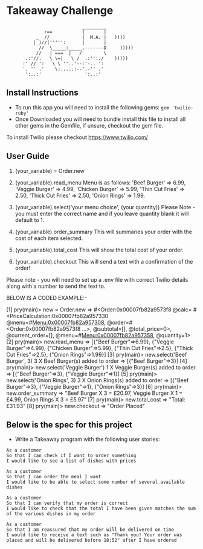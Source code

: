 Takeaway Challenge
==================
```
                            _________
              r==           |       |
           _  //            |  M.A. |   ))))
          |_)//(''''':      |       |
            //  \_____:_____.-------D     )))))
           //   | ===  |   /        \
       .:'//.   \ \=|   \ /  .:'':./    )))))
      :' // ':   \ \ ''..'--:'-.. ':
      '. '' .'    \:.....:--'.-'' .'
       ':..:'                ':..:'

 ```

Install Instructions
-------

* To run this app you will need to install the following gems:
```gem 'twilio-ruby'```
* Once Downloaded you will need to bundle install this file to install
all other gems in the Gemfile, if unsure, checkout the gem file.

To install Twilio please checkout https://www.twilio.com/


User Guide
----------
1. (your_variable) = Order.new

2. (your_variable).read_menu
Menu is as follows:
'Beef Burger' => 6.99, 'Veggie Burger' => 4.99, 'Chicken Burger' => 5.99,
'Thin Cut Fries' => 2.50, 'Thick Cut Fries' => 2.50, 'Onion Rings' => 1.99.

3. (your_variable).select('your menu choice', (your quantity))
Please Note - you must enter the correct name and if you leave quantity
blank it will default to 1.

4. (your_variable).order_summary
This will summaries your order with the cost of each item selected.

5. (your_variable).total_cost
This will show the total cost of your order.

6. (your_variable).checkout
This will send a text with a confirmation of the order!

Please note - you will need to set up a .env file with correct Twilio details
along with a number to send the text to.

BELOW IS A CODED EXAMPLE:-

[1] pry(main)> new = Order.new
=> #<Order:0x00007fb82a9573f8
 @calc=
  #<PriceCalculation:0x00007fb82a957330
   @menu=#<Menu:0x00007fb82a957308>,
   @order=#<Order:0x00007fb82a9573f8 ...>,
   @subtotal=[],
   @total_price=0>,
 @current_order=[],
 @menu=#<Menu:0x00007fb82a957358>,
 @quantity=1>
[2] pry(main)> new.read_menu
=> [{"Beef Burger"=>6.99},
 {"Veggie Burger"=>4.99},
 {"Chicken Burger"=>5.99},
 {"Thin Cut Fries"=>2.5},
 {"Thick Cut Fries"=>2.5},
 {"Onion Rings"=>1.99}]
[3] pry(main)> new.select('Beef Burger', 3)
3 X Beef Burger(s) added to order
=> [{"Beef Burger"=>3}]
[4] pry(main)> new.select('Veggie Burger')
1 X Veggie Burger(s) added to order
=> [{"Beef Burger"=>3}, {"Veggie Burger"=>1}]
[5] pry(main)> new.select('Onion Rings', 3)
3 X Onion Rings(s) added to order
=> [{"Beef Burger"=>3}, {"Veggie Burger"=>1}, {"Onion Rings"=>3}]
[6] pry(main)> new.order_summary
=> "Beef Burger X 3 = £20.97, Veggie Burger X 1 = £4.99, Onion Rings X 3 = £5.97"
[7] pry(main)> new.total_cost
=> "Total: £31.93"
[8] pry(main)> new.checkout
=> "Order Placed"

Below is the spec for this project
-----
* Write a Takeaway program with the following user stories:

```
As a customer
So that I can check if I want to order something
I would like to see a list of dishes with prices

As a customer
So that I can order the meal I want
I would like to be able to select some number of several available dishes

As a customer
So that I can verify that my order is correct
I would like to check that the total I have been given matches the sum of the various dishes in my order

As a customer
So that I am reassured that my order will be delivered on time
I would like to receive a text such as "Thank you! Your order was placed and will be delivered before 18:52" after I have ordered
```

